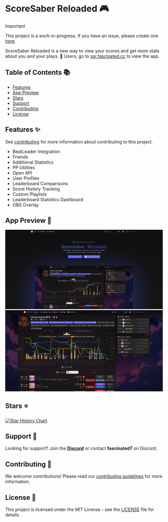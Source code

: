 # ScoreSaber Reloaded 🎮

> [!IMPORTANT]
> This project is a work-in-progress. If you have an issue, please create one [here](https://github.com/RealFascinated/scoresaber-reloaded/issues/new).

ScoreSaber Reloaded is a new way to view your scores and get more stats about you and your plays. 🌟 Users, go to [ssr.fascinated.cc](https://ssr.fascinated.cc) to view the app.

## Table of Contents 📚

- [Features](#features)
- [App Preview](#app-preview)
- [Stars](#stars)
- [Support](#support)
- [Contributing](#contributing)
- [License](#license)

## Features ✨

See [contributing](#contributing-) for more information about contributing to this project.

- BeatLeader Integration
- Friends
- Additional Statistics
- PP Utilities
- Open API
- User Profiles
- Leaderboard Comparisons
- Score History Tracking
- Custom Playlists
- Leaderboard Statistics Dashboard
- OBS Overlay

## App Preview 📸

![landing-preview](./assets/landing-preview.png)
![app-preview](./projects/website/public/assets/home/app-preview.png)

## Stars ⭐

[![Star History Chart](https://api.star-history.com/svg?repos=RealFascinated/scoresaber-reloaded&type=Timeline)](https://star-history.com/#RealFascinated/scoresaber-reloaded&Timeline)

## Support 🤝

Looking for support? Join the [**Discord**](https://discord.gg/kmNfWGA4A8) or contact **fascinated7** on Discord.

## Contributing 🤗

We welcome contributions! Please read our [contributing guidelines](CONTRIBUTING.md) for more information.

## License 📄

This project is licensed under the MIT License - see the [LICENSE](LICENSE) file for details.
